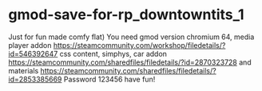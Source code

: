 # gmod-save-for-rp_downtowntits_1
Just for fun made comfy flat)
You need gmod version chromium 64, media player addon https://steamcommunity.com/workshop/filedetails/?id=546392647
css content, simphys, car addon https://steamcommunity.com/sharedfiles/filedetails/?id=2870323728
and materials https://steamcommunity.com/sharedfiles/filedetails/?id=2853385669
Password 123456 
have fun!
